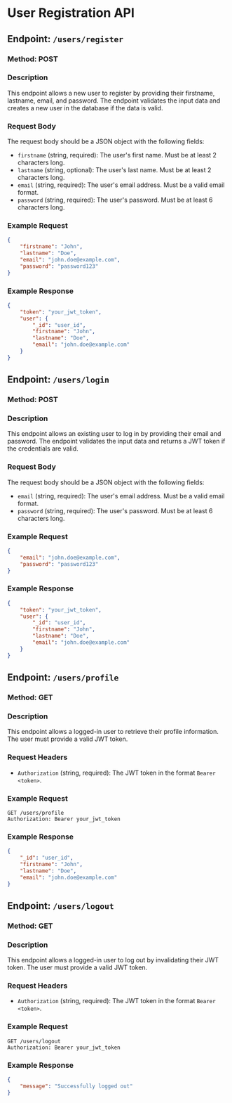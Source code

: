 # User Registration API

## Endpoint: `/users/register`

### Method: POST

### Description
This endpoint allows a new user to register by providing their firstname, lastname, email, and password. The endpoint validates the input data and creates a new user in the database if the data is valid.

### Request Body
The request body should be a JSON object with the following fields:

- `firstname` (string, required): The user's first name. Must be at least 2 characters long.
- `lastname` (string, optional): The user's last name. Must be at least 2 characters long.
- `email` (string, required): The user's email address. Must be a valid email format.
- `password` (string, required): The user's password. Must be at least 6 characters long.

### Example Request
```json
{
    "firstname": "John",
    "lastname": "Doe",
    "email": "john.doe@example.com",
    "password": "password123"
}
```

### Example Response
```json
{
    "token": "your_jwt_token",
    "user": {
        "_id": "user_id",
        "firstname": "John",
        "lastname": "Doe",
        "email": "john.doe@example.com"
    }
}
```

## Endpoint: `/users/login`

### Method: POST

### Description
This endpoint allows an existing user to log in by providing their email and password. The endpoint validates the input data and returns a JWT token if the credentials are valid.

### Request Body
The request body should be a JSON object with the following fields:

- `email` (string, required): The user's email address. Must be a valid email format.
- `password` (string, required): The user's password. Must be at least 6 characters long.

### Example Request
```json
{
    "email": "john.doe@example.com",
    "password": "password123"
}
```

### Example Response
```json
{
    "token": "your_jwt_token",
    "user": {
        "_id": "user_id",
        "firstname": "John",
        "lastname": "Doe",
        "email": "john.doe@example.com"
    }
}
```

## Endpoint: `/users/profile`

### Method: GET

### Description
This endpoint allows a logged-in user to retrieve their profile information. The user must provide a valid JWT token.

### Request Headers
- `Authorization` (string, required): The JWT token in the format `Bearer <token>`.

### Example Request
```
GET /users/profile
Authorization: Bearer your_jwt_token
```

### Example Response
```json
{
    "_id": "user_id",
    "firstname": "John",
    "lastname": "Doe",
    "email": "john.doe@example.com"
}
```

## Endpoint: `/users/logout`

### Method: GET

### Description
This endpoint allows a logged-in user to log out by invalidating their JWT token. The user must provide a valid JWT token.

### Request Headers
- `Authorization` (string, required): The JWT token in the format `Bearer <token>`.

### Example Request
```
GET /users/logout
Authorization: Bearer your_jwt_token
```

### Example Response
```json
{
    "message": "Successfully logged out"
}
```